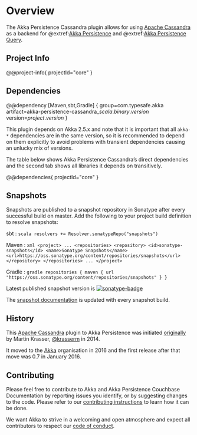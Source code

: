 # Overview

The Akka Persistence Cassandra plugin allows for using [Apache Cassandra](https://cassandra.apache.org) as a backend for @extref:[Akka Persistence](akka:persistence.html) and @extref:[Akka Persistence Query](akka:persistence-query.html).

## Project Info

@@project-info{ projectId="core" }

## Dependencies

@@dependency [Maven,sbt,Gradle] {
  group=com.typesafe.akka
  artifact=akka-persistence-cassandra_$scala.binary.version$
  version=$project.version$
}

This plugin depends on Akka 2.5.x and note that it is important that all `akka-*` dependencies are in the same version, so it is recommended to depend on them explicitly to avoid problems with transient dependencies causing an unlucky mix of versions.

The table below shows Akka Persistence Cassandra’s direct dependencies and the second tab shows all libraries it depends on transitively.

@@dependencies{ projectId="core" }

## Snapshots

[sonatype-badge]: https://img.shields.io/nexus/s/https/oss.sonatype.org/com.typesafe.akka/akka-persistence-cassandra_2.12.svg?label=latest%20snapshot
[sonatype]:       https://oss.sonatype.org/content/repositories/snapshots/com/typesafe/akka/akka-persistence-cassandra_2.12/

Snapshots are published to a snapshot repository in Sonatype after every successful build on master. Add the following to your project build definition to resolve snapshots:

sbt
:   ```scala
    resolvers += Resolver.sonatypeRepo("snapshots")
    ```

Maven
:   ```xml
    <project>
    ...
      <repositories>
        <repository>
          <id>sonatype-snapshots</id>
          <name>Sonatype Snapshots</name>
          <url>https://oss.sonatype.org/content/repositories/snapshots</url>
        </repository>
      </repositories>
    ...
    </project>
    ```

Gradle
:   ```gradle
    repositories {
      maven {
        url  "https://oss.sonatype.org/content/repositories/snapshots"
      }
    }
    ```

Latest published snapshot version is [![sonatype-badge][]][sonatype]

The [snapshot documentation](https://doc.akka.io/docs/akka-persistence-cassandra/snapshot/) is updated with every snapshot build.

## History

This [Apache Cassandra](https://cassandra.apache.org/) plugin to Akka Persistence was initiated [originally](https://github.com/krasserm/akka-persistence-cassandra) by Martin Krasser, [@krasserm](https://github.com/krasserm) in 2014.

It moved to the [Akka](https://github.com/akka/) organisation in 2016 and the first release after that move was 0.7 in January 2016.

## Contributing

Please feel free to contribute to Akka and Akka Persistence Couchbase Documentation by reporting issues you identify, or by suggesting changes to the code. Please refer to our [contributing instructions](https://github.com/akka/akka/blob/master/CONTRIBUTING.md) to learn how it can be done.

We want Akka to strive in a welcoming and open atmosphere and expect all contributors to respect our [code of conduct](https://github.com/akka/akka/blob/master/CODE_OF_CONDUCT.md).
